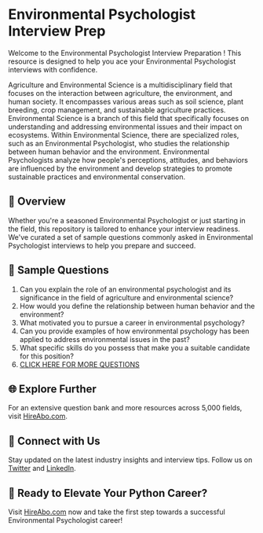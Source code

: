 # Environmental Psychologist Interview Prep

Welcome to the Environmental Psychologist Interview Preparation ! This resource is designed to help you ace your Environmental Psychologist interviews with confidence.

Agriculture and Environmental Science is a multidisciplinary field that focuses on the interaction between agriculture, the environment, and human society. It encompasses various areas such as soil science, plant breeding, crop management, and sustainable agriculture practices. Environmental Science is a branch of this field that specifically focuses on understanding and addressing environmental issues and their impact on ecosystems. Within Environmental Science, there are specialized roles, such as an Environmental Psychologist, who studies the relationship between human behavior and the environment. Environmental Psychologists analyze how people's perceptions, attitudes, and behaviors are influenced by the environment and develop strategies to promote sustainable practices and environmental conservation.

## 🚀 Overview

Whether you're a seasoned Environmental Psychologist or just starting in the field, this repository is tailored to enhance your interview readiness. We've curated a set of sample questions commonly asked in Environmental Psychologist interviews to help you prepare and succeed.

## 📝 Sample Questions

1. Can you explain the role of an environmental psychologist and its significance in the field of agriculture and environmental science?
2. How would you define the relationship between human behavior and the environment?
3. What motivated you to pursue a career in environmental psychology?
4. Can you provide examples of how environmental psychology has been applied to address environmental issues in the past?
5. What specific skills do you possess that make you a suitable candidate for this position?
6. [CLICK HERE FOR MORE QUESTIONS](https://hireabo.com/job/10_1_49/Environmental%20Psychologist)

## 🌐 Explore Further

For an extensive question bank and more resources across 5,000 fields, visit [HireAbo.com](https://www.hireabo.com).

## 📱 Connect with Us

Stay updated on the latest industry insights and interview tips. Follow us on [Twitter](https://twitter.com/hireabo) and [LinkedIn](https://www.linkedin.com/in/hire-abo-3609972a8/).

## 🚀 Ready to Elevate Your Python Career?

Visit [HireAbo.com](https://www.hireabo.com) now and take the first step towards a successful Environmental Psychologist career!